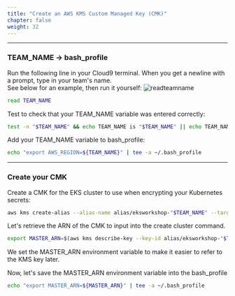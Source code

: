 ```yaml
---
title: "Create an AWS KMS Custom Managed Key (CMK)"
chapter: false
weight: 32
---
```

***
### TEAM_NAME -> bash_profile

Run the following line in your Cloud9 terminal. When you get a newline with a prompt, type in your team's name.  
See below for an example, then run it yourself:
![readteamname](/images/prerequisites/read_teamname.png)
```bash
read TEAM_NAME
```

Test to check that your TEAM_NAME variable was entered correctly:
```bash
test -n "$TEAM_NAME" && echo TEAM_NAME is "$TEAM_NAME" || echo TEAM_NAME is not set
```

Add your TEAM_NAME variable to bash_profile:
```bash
echo "export AWS_REGION=${TEAM_NAME}" | tee -a ~/.bash_profile
```
***
### Create your CMK
Create a CMK for the EKS cluster to use when encrypting your Kubernetes secrets:
```bash
aws kms create-alias --alias-name alias/eksworkshop-"$TEAM_NAME" --target-key-id $(aws kms create-key --query KeyMetadata.Arn --output text)
```

Let's retrieve the ARN of the CMK to input into the create cluster command.

```bash
export MASTER_ARN=$(aws kms describe-key --key-id alias/eksworkshop-"$TEAM_NAME" --query KeyMetadata.Arn --output text)
```

We set the MASTER_ARN environment variable to make it easier to refer to the KMS key later.

Now, let's save the MASTER_ARN environment variable into the bash_profile

```bash
echo "export MASTER_ARN=${MASTER_ARN}" | tee -a ~/.bash_profile
```
